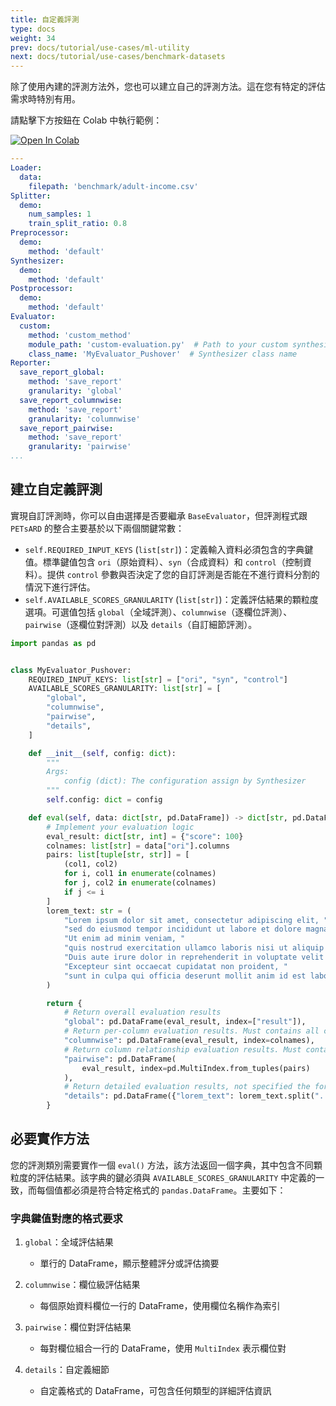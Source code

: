 ```yaml
---
title: 自定義評測
type: docs
weight: 34
prev: docs/tutorial/use-cases/ml-utility
next: docs/tutorial/use-cases/benchmark-datasets
---
```



除了使用內建的評測方法外，您也可以建立自己的評測方法。這在您有特定的評估需求時特別有用。

請點擊下方按鈕在 Colab 中執行範例：

[![Open In Colab](https://colab.research.google.com/assets/colab-badge.svg)](https://colab.research.google.com/github/nics-tw/petsard/blob/main/demo/use-cases/custom-evaluation.ipynb)

```yaml
---
Loader:
  data:
    filepath: 'benchmark/adult-income.csv'
Splitter:
  demo:
    num_samples: 1
    train_split_ratio: 0.8
Preprocessor:
  demo:
    method: 'default'
Synthesizer:
  demo:
    method: 'default'
Postprocessor:
  demo:
    method: 'default'
Evaluator:
  custom:
    method: 'custom_method'
    module_path: 'custom-evaluation.py'  # Path to your custom synthesizer
    class_name: 'MyEvaluator_Pushover'  # Synthesizer class name
Reporter:
  save_report_global:
    method: 'save_report'
    granularity: 'global'
  save_report_columnwise:
    method: 'save_report'
    granularity: 'columnwise'
  save_report_pairwise:
    method: 'save_report'
    granularity: 'pairwise'
...
```

## 建立自定義評測

實現自訂評測時，你可以自由選擇是否要繼承 `BaseEvaluator`，但評測程式跟 `PETsARD` 的整合主要基於以下兩個關鍵常數：

- `self.REQUIRED_INPUT_KEYS` (`list[str]`)：定義輸入資料必須包含的字典鍵值。標準鍵值包含 `ori`（原始資料）、`syn`（合成資料）和 `control`（控制資料）。提供 `control` 參數與否決定了您的自訂評測是否能在不進行資料分割的情況下進行評估。
- `self.AVAILABLE_SCORES_GRANULARITY` (`list[str]`)：定義評估結果的顆粒度選項。可選值包括 `global`（全域評測）、`columnwise`（逐欄位評測）、`pairwise`（逐欄位對評測）以及 `details`（自訂細節評測）。

```python
import pandas as pd


class MyEvaluator_Pushover:
    REQUIRED_INPUT_KEYS: list[str] = ["ori", "syn", "control"]
    AVAILABLE_SCORES_GRANULARITY: list[str] = [
        "global",
        "columnwise",
        "pairwise",
        "details",
    ]

    def __init__(self, config: dict):
        """
        Args:
            config (dict): The configuration assign by Synthesizer
        """
        self.config: dict = config

    def eval(self, data: dict[str, pd.DataFrame]) -> dict[str, pd.DataFrame]:
        # Implement your evaluation logic
        eval_result: dict[str, int] = {"score": 100}
        colnames: list[str] = data["ori"].columns
        pairs: list[tuple[str, str]] = [
            (col1, col2)
            for i, col1 in enumerate(colnames)
            for j, col2 in enumerate(colnames)
            if j <= i
        ]
        lorem_text: str = (
            "Lorem ipsum dolor sit amet, consectetur adipiscing elit, "
            "sed do eiusmod tempor incididunt ut labore et dolore magna aliqua. "
            "Ut enim ad minim veniam, "
            "quis nostrud exercitation ullamco laboris nisi ut aliquip ex ea commodo consequat. "
            "Duis aute irure dolor in reprehenderit in voluptate velit esse cillum dolore eu fugiat nulla pariatur. "
            "Excepteur sint occaecat cupidatat non proident, "
            "sunt in culpa qui officia deserunt mollit anim id est laborum."
        )

        return {
            # Return overall evaluation results
            "global": pd.DataFrame(eval_result, index=["result"]),
            # Return per-column evaluation results. Must contains all column names
            "columnwise": pd.DataFrame(eval_result, index=colnames),
            # Return column relationship evaluation results. Must contains all column pairs
            "pairwise": pd.DataFrame(
                eval_result, index=pd.MultiIndex.from_tuples(pairs)
            ),
            # Return detailed evaluation results, not specified the format
            "details": pd.DataFrame({"lorem_text": lorem_text.split(". ")}),
        }
```

## 必要實作方法

您的評測類別需要實作一個 `eval()` 方法，該方法返回一個字典，其中包含不同顆粒度的評估結果。該字典的鍵必須與 `AVAILABLE_SCORES_GRANULARITY` 中定義的一致，而每個值都必須是符合特定格式的 `pandas.DataFrame`。主要如下：

### 字典鍵值對應的格式要求

1. `global`：全域評估結果

    - 單行的 DataFrame，顯示整體評分或評估摘要

2. `columnwise`：欄位級評估結果

    - 每個原始資料欄位一行的 DataFrame，使用欄位名稱作為索引

3. `pairwise`：欄位對評估結果

    - 每對欄位組合一行的 DataFrame，使用 `MultiIndex` 表示欄位對

4. `details`：自定義細節

    - 自定義格式的 DataFrame，可包含任何類型的詳細評估資訊
